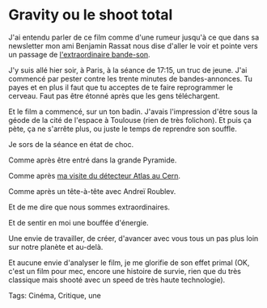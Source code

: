# Gravity ou le shoot total

J'ai entendu parler de ce film comme d'une rumeur jusqu'à ce que dans sa newsletter mon ami Benjamin Rassat nous dise d'aller le voir et pointe vers un passage de [l'extraordinaire bande-son](https://soundcloud.com/watertowermusic/gravity-soundtrack-official).

J'y suis allé hier soir, à Paris, à la séance de 17:15, un truc de jeune. J'ai commencé par pester contre les trente minutes de bandes-annonces. Tu payes et en plus il faut que tu acceptes de te faire reprogrammer le cerveau. Faut pas être étonné après que les gens téléchargent.

Et le film a commencé, sur un ton badin. J'avais l'impression d'être sous la géode de la cité de l'espace à Toulouse (rien de très folichon). Et puis ça pète, ça ne s'arrête plus, ou juste le temps de reprendre son souffle.

Je sors de la séance en état de choc.

Comme après être entré dans la grande Pyramide.

Comme après [ma visite du détecteur Atlas au Cern](/2006/11/24/un-connecteur-a-geneve/).

Comme après un tête-à-tête avec Andreï Roublev.

Et de me dire que nous sommes extraordinaires.

Et de sentir en moi une bouffée d'énergie.

Une envie de travailler, de créer, d'avancer avec vous tous un pas plus loin sur notre planète et au-delà.

Et aucune envie d'analyser le film, je me glorifie de son effet primal (OK, c'est un film pour mec, encore une histoire de survie, rien que du très classique mais shooté avec un speed de très haute technologie).

Tags: Cinéma, Critique, une